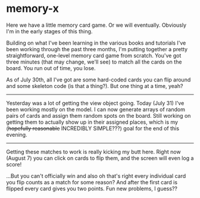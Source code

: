 # memory-x

Here we have a little memory card game. Or we will eventually. Obviously I'm in the early stages of this thing.

Building on what I've been learning in the various books and tutorials I've been working through the past three months, I'm putting together a pretty straightforward, one-level memory card game from scratch. You've got three minutes (that may change, we'll see) to match all the cards on the board. You run out of time, you lose.

As of July 30th, all I've got are some hard-coded cards you can flip around and some skeleton code (is that a thing?). But one thing at a time, yeah?

---

Yesterday was a lot of getting the view object going. Today (July 31) I've been working mostly on the model. I can now generate arrays of random pairs of cards and assign them random spots on the board. Still working on getting them to actually show up in their assigned places, which is my (<strike>hopefully reasonable</strike> INCREDIBLY SIMPLE???) goal for the end of this evening.

---

Getting these matches to work is really kicking my butt here. Right now (August 7) you can click on cards to flip them, and the screen will even log a score!

...But you can't officially win and also oh that's right every individual card you flip counts as a match for some reason? And after the first card is flipped every card gives you two points. Fun new problems, I guess??
